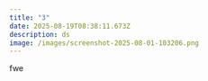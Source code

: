 ```yaml
---
title: "3"
date: 2025-08-19T08:38:11.673Z
description: ds
image: /images/screenshot-2025-08-01-103206.png
---
```

f﻿we